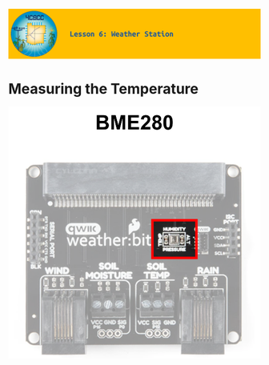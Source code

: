 ![header-lesson-06](assets/header-lesson-06.png)

# Measuring the Temperature

![sparkfun-weatherbit-bme280](assets/sparkfun-weatherbit-bme280.png)
